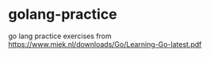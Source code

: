 # golang-practice
go lang practice exercises from https://www.miek.nl/downloads/Go/Learning-Go-latest.pdf
